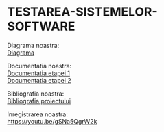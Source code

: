 # TESTAREA-SISTEMELOR-SOFTWARE

Diagrama noastra:  
[Diagrama](https://github.com/mariaabarbarasa/TESTAREA-SISTEMELOR-SOFTWARE/blob/main/DIAGRAM.png)

Documentatia noastra:    
[Documentatia etapei 1](https://github.com/mariaabarbarasa/TESTAREA-SISTEMELOR-SOFTWARE/blob/main/DOCUMENTAȚIE_1.pdf)   
[Documentatia etapei 2](https://github.com/mariaabarbarasa/TESTAREA-SISTEMELOR-SOFTWARE/blob/main/DOCUMENTAȚIE_ETAPA2.pdf)  

Bibliografia noastra:  
[Bibliografia proiectului](https://github.com/mariaabarbarasa/TESTAREA-SISTEMELOR-SOFTWARE/blob/main/Bibliografie.pdf)  

Inregistrarea noastra:  
https://youtu.be/gSNa5QgrW2k  
